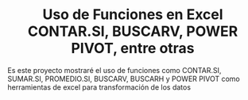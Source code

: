 <h1 align="center"> Uso de Funciones en Excel CONTAR.SI, BUSCARV, POWER PIVOT, entre otras</h1>
<p>Es este proyecto mostraré el uso de funciones como CONTAR.SI, SUMAR.SI, PROMEDIO.SI, BUSCARV, BUSCARH y POWER PIVOT como herramientas de excel para transformación de los datos</p>
